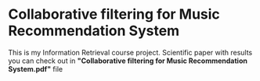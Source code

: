 # Collaborative filtering for Music Recommendation System

This is my Information Retrieval course project. Scientific paper with results you can check out in **"Collaborative filtering for Music Recommendation System.pdf"** file
